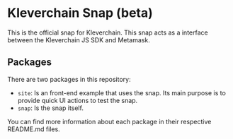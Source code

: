 # Kleverchain Snap (beta)

This is the official snap for Kleverchain. This snap acts as a interface between the Kleverchain JS SDK and Metamask.

## Packages
There are two packages in this repository:
  - `site`: Is an front-end example that uses the snap. Its main purpose is to provide quick UI actions to test the snap.
  - `snap`: Is the snap itself.

You can find more information about each package in their respective README.md files.

